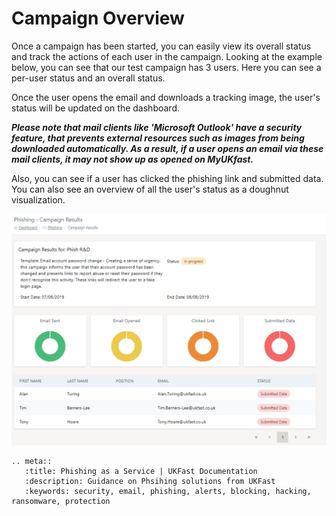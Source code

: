 # Campaign Overview

Once a campaign has been started, you can easily view its overall status and track the actions of each user in the campaign. Looking at the example below, you can see that our test campaign has 3 users. Here you can see a per-user status and an overall status.

Once the user opens the email and downloads a tracking image, the user's status will be updated on the dashboard.

***Please note that mail clients like 'Microsoft Outlook' have a security feature, that prevents external resources such as images from being downloaded automatically. As a result, if a user opens an email via these mail clients, it may not show up as opened on MyUKfast.***

Also, you can see if a user has clicked the phishing link and submitted data. You can also see an overview of all the user's status as a doughnut visualization.

![phaas](files/overview1.png)

```eval_rst
.. meta::
   :title: Phishing as a Service | UKFast Documentation
   :description: Guidance on Phsihing solutions from UKFast
   :keywords: security, email, phishing, alerts, blocking, hacking, ransomware, protection
```
